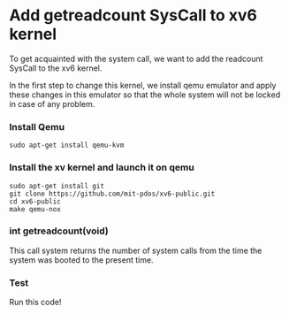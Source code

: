 # Add getreadcount SysCall to xv6 kernel
To get acquainted with the system call, we want to add the readcount SysCall to the xv6 kernel.

In the first step to change this kernel, we install qemu emulator and apply these changes in this emulator so that the whole system will not be locked in case of any problem.

### Install Qemu
```
sudo apt-get install qemu-kvm
```

### Install the xv kernel and launch it on qemu
```
sudo apt-get install git
git clone https://github.com/mit-pdos/xv6-public.git
cd xv6-public
make qemu-nox
```
### int getreadcount(void)
This call system returns the number of system calls from the time the system was booted to the present time.

### Test
Run this code!
```


```
